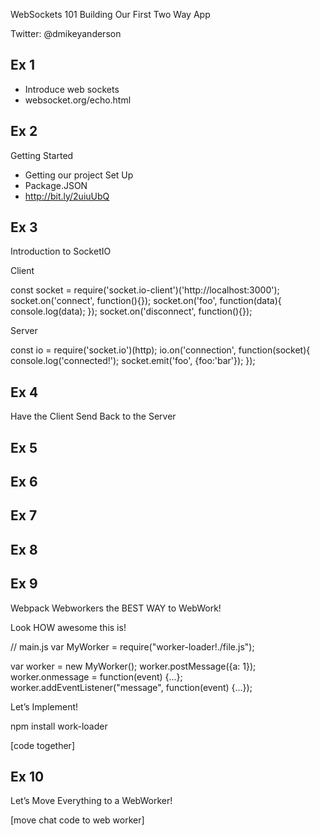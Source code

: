 WebSockets 101
Building Our First Two Way App

Twitter: @dmikeyanderson

## Ex 1

* Introduce web sockets
* websocket.org/echo.html


## Ex 2

Getting Started

* Getting our project Set Up
* Package.JSON 
* http://bit.ly/2uiuUbQ



## Ex 3

Introduction to SocketIO


Client

const socket = require('socket.io-client')('http://localhost:3000');
socket.on('connect', function(){});
socket.on('foo', function(data){
   console.log(data);
});
socket.on('disconnect', function(){});


Server

const io = require('socket.io')(http);
io.on('connection', function(socket){
  console.log('connected!');
  socket.emit('foo', {foo:'bar'});
});


## Ex 4

Have the Client Send Back to the Server

## Ex 5

## Ex 6

## Ex 7

## Ex 8

## Ex 9

Webpack Webworkers the BEST WAY to WebWork!

Look HOW awesome this is!

// main.js
var MyWorker = require("worker-loader!./file.js");

var worker = new MyWorker();
worker.postMessage({a: 1});
worker.onmessage = function(event) {...};
worker.addEventListener("message", function(event) {...});

Let’s Implement!

npm install work-loader



[code together]

## Ex 10

Let’s Move Everything to a WebWorker!

[move chat code to web worker]
